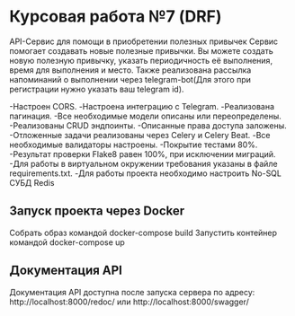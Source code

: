 # Курсовая работа №7 (DRF)

API-Сервис для помощи в приобретении полезных привычек
Сервис помогает создавать новые полезные привычки. Вы можете создать новую полезную привычку,
указать периодичность её выполнения, время для выполнения и место. Также реализована рассылка
напоминаний о выполнении через telegram-bot(Для этого при регистрации нужно указать ваш telegram id).

-Настроен CORS.
-Настроена интеграцию с Telegram.
-Реализована пагинация.
-Все необходимые модели описаны или переопределены.
-Реализованы CRUD эндпоинты.
-Описанные права доступа заложены.
-Отложенные задачи реализованы через Celery и Celery Beat.
-Все необходимые валидаторы настроены.
-Покрытие тестами 80%.
-Результат проверки Flake8 равен 100%, при исключении миграций.
-Для работы в виртуальном окружении требования указаны в файле requirements.txt.
-Для работы проекта необходимо настроить No-SQL СУБД Redis

## Запуск проекта через Docker

Cобрать образ командой docker-compose build
Запустить контейнер командой docker-compose up

## Документация API

Документация API доступна после запуска сервера по адресу:
http://localhost:8000/redoc/ или
http://localhost:8000/swagger/